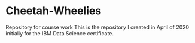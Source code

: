 # Cheetah-Wheelies
Repository for course work 
This is the repository I created in April of 2020 initially for the IBM Data Science certificate. 
